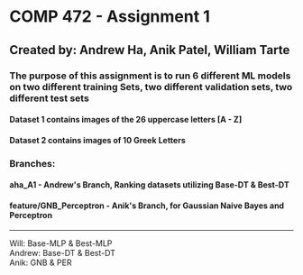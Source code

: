 # COMP 472 - Assignment 1

## Created by: Andrew Ha, Anik Patel, William Tarte

### The purpose of this assignment is to run 6 different ML models on two different training Sets, two different validation sets, two different test sets

#### Dataset 1 contains images of the 26 uppercase letters [A - Z]

#### Dataset 2 contains images of 10 Greek Letters

### Branches:

#### aha_A1 - Andrew's Branch, Ranking datasets utilizing Base-DT & Best-DT

#### feature/GNB_Perceptron - Anik's Branch, for Gaussian Naive Bayes and Perceptron

---
Will: Base-MLP & Best-MLP  
Andrew: Base-DT & Best-DT  
Anik: GNB & PER
